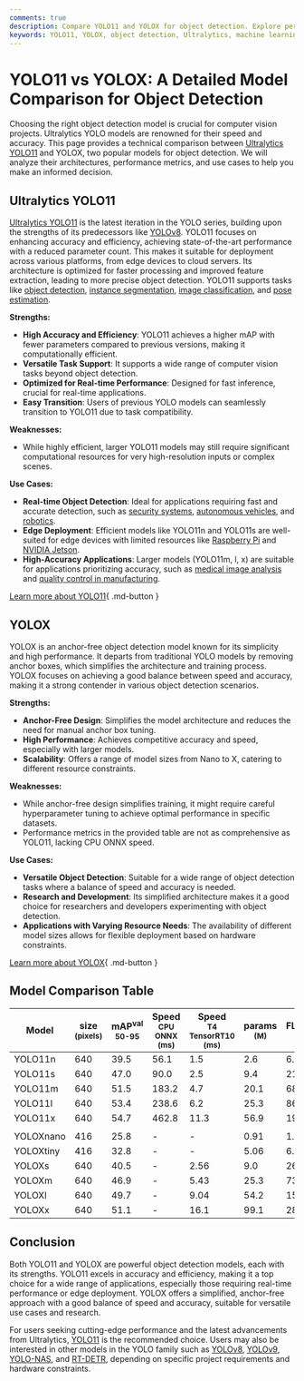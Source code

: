 ```yaml
---
comments: true
description: Compare YOLO11 and YOLOX for object detection. Explore performance, architecture, and use cases to choose the right model for your project.
keywords: YOLO11, YOLOX, object detection, Ultralytics, machine learning, computer vision, model comparison, YOLO models, real-time detection, AI models
---
```


# YOLO11 vs YOLOX: A Detailed Model Comparison for Object Detection

<script async src="https://cdn.jsdelivr.net/npm/chart.js@latest/dist/chart.min.js"></script>
<script defer src="../../javascript/benchmark.js"></script>

<canvas id="modelComparisonChart" width="1024" height="400" active-models='["YOLO11", "YOLOX"]'></canvas>

Choosing the right object detection model is crucial for computer vision projects. Ultralytics YOLO models are renowned for their speed and accuracy. This page provides a technical comparison between [Ultralytics YOLO11](https://docs.ultralytics.com/models/yolo11/) and YOLOX, two popular models for object detection. We will analyze their architectures, performance metrics, and use cases to help you make an informed decision.

## Ultralytics YOLO11

[Ultralytics YOLO11](https://docs.ultralytics.com/models/yolo11/) is the latest iteration in the YOLO series, building upon the strengths of its predecessors like [YOLOv8](https://docs.ultralytics.com/models/yolov8/). YOLO11 focuses on enhancing accuracy and efficiency, achieving state-of-the-art performance with a reduced parameter count. This makes it suitable for deployment across various platforms, from edge devices to cloud servers. Its architecture is optimized for faster processing and improved feature extraction, leading to more precise object detection. YOLO11 supports tasks like [object detection](https://docs.ultralytics.com/tasks/detect/), [instance segmentation](https://www.ultralytics.com/glossary/instance-segmentation), [image classification](https://docs.ultralytics.com/tasks/classify/), and [pose estimation](https://docs.ultralytics.com/tasks/pose/).

**Strengths:**

- **High Accuracy and Efficiency**: YOLO11 achieves a higher mAP with fewer parameters compared to previous versions, making it computationally efficient.
- **Versatile Task Support**: It supports a wide range of computer vision tasks beyond object detection.
- **Optimized for Real-time Performance**: Designed for fast inference, crucial for real-time applications.
- **Easy Transition**: Users of previous YOLO models can seamlessly transition to YOLO11 due to task compatibility.

**Weaknesses:**

- While highly efficient, larger YOLO11 models may still require significant computational resources for very high-resolution inputs or complex scenes.

**Use Cases:**

- **Real-time Object Detection**: Ideal for applications requiring fast and accurate detection, such as [security systems](https://www.ultralytics.com/blog/computer-vision-for-theft-prevention-enhancing-security), [autonomous vehicles](https://www.ultralytics.com/solutions/ai-in-self-driving), and [robotics](https://www.ultralytics.com/glossary/robotics).
- **Edge Deployment**: Efficient models like YOLO11n and YOLO11s are well-suited for edge devices with limited resources like [Raspberry Pi](https://docs.ultralytics.com/guides/raspberry-pi/) and [NVIDIA Jetson](https://docs.ultralytics.com/guides/nvidia-jetson/).
- **High-Accuracy Applications**: Larger models (YOLO11m, l, x) are suitable for applications prioritizing accuracy, such as [medical image analysis](https://www.ultralytics.com/glossary/medical-image-analysis) and [quality control in manufacturing](https://www.ultralytics.com/solutions/ai-in-manufacturing).

[Learn more about YOLO11](https://docs.ultralytics.com/models/yolo11/){ .md-button }

## YOLOX

YOLOX is an anchor-free object detection model known for its simplicity and high performance. It departs from traditional YOLO models by removing anchor boxes, which simplifies the architecture and training process. YOLOX focuses on achieving a good balance between speed and accuracy, making it a strong contender in various object detection scenarios.

**Strengths:**

- **Anchor-Free Design**: Simplifies the model architecture and reduces the need for manual anchor box tuning.
- **High Performance**: Achieves competitive accuracy and speed, especially with larger models.
- **Scalability**: Offers a range of model sizes from Nano to X, catering to different resource constraints.

**Weaknesses:**

- While anchor-free design simplifies training, it might require careful hyperparameter tuning to achieve optimal performance in specific datasets.
- Performance metrics in the provided table are not as comprehensive as YOLO11, lacking CPU ONNX speed.

**Use Cases:**

- **Versatile Object Detection**: Suitable for a wide range of object detection tasks where a balance of speed and accuracy is needed.
- **Research and Development**: Its simplified architecture makes it a good choice for researchers and developers experimenting with object detection.
- **Applications with Varying Resource Needs**: The availability of different model sizes allows for flexible deployment based on hardware constraints.

[Learn more about YOLOX](https://docs.ultralytics.com/tasks/detect/){ .md-button }

## Model Comparison Table

| Model     | size<br><sup>(pixels) | mAP<sup>val<br>50-95 | Speed<br><sup>CPU ONNX<br>(ms) | Speed<br><sup>T4 TensorRT10<br>(ms) | params<br><sup>(M) | FLOPs<br><sup>(B) |
| --------- | --------------------- | -------------------- | ------------------------------ | ----------------------------------- | ------------------ | ----------------- |
| YOLO11n   | 640                   | 39.5                 | 56.1                           | 1.5                                 | 2.6                | 6.5               |
| YOLO11s   | 640                   | 47.0                 | 90.0                           | 2.5                                 | 9.4                | 21.5              |
| YOLO11m   | 640                   | 51.5                 | 183.2                          | 4.7                                 | 20.1               | 68.0              |
| YOLO11l   | 640                   | 53.4                 | 238.6                          | 6.2                                 | 25.3               | 86.9              |
| YOLO11x   | 640                   | 54.7                 | 462.8                          | 11.3                                | 56.9               | 194.9             |
|           |                       |                      |                                |                                     |                    |                   |
| YOLOXnano | 416                   | 25.8                 | -                              | -                                   | 0.91               | 1.08              |
| YOLOXtiny | 416                   | 32.8                 | -                              | -                                   | 5.06               | 6.45              |
| YOLOXs    | 640                   | 40.5                 | -                              | 2.56                                | 9.0                | 26.8              |
| YOLOXm    | 640                   | 46.9                 | -                              | 5.43                                | 25.3               | 73.8              |
| YOLOXl    | 640                   | 49.7                 | -                              | 9.04                                | 54.2               | 155.6             |
| YOLOXx    | 640                   | 51.1                 | -                              | 16.1                                | 99.1               | 281.9             |

## Conclusion

Both YOLO11 and YOLOX are powerful object detection models, each with its strengths. YOLO11 excels in accuracy and efficiency, making it a top choice for a wide range of applications, especially those requiring real-time performance or edge deployment. YOLOX offers a simplified, anchor-free approach with a good balance of speed and accuracy, suitable for versatile use cases and research.

For users seeking cutting-edge performance and the latest advancements from Ultralytics, [YOLO11](https://docs.ultralytics.com/models/yolo11/) is the recommended choice. Users may also be interested in other models in the YOLO family such as [YOLOv8](https://www.ultralytics.com/yolo), [YOLOv9](https://docs.ultralytics.com/models/yolov9/), [YOLO-NAS](https://docs.ultralytics.com/models/yolo-nas/), and [RT-DETR](https://docs.ultralytics.com/models/rtdetr/), depending on specific project requirements and hardware constraints.
